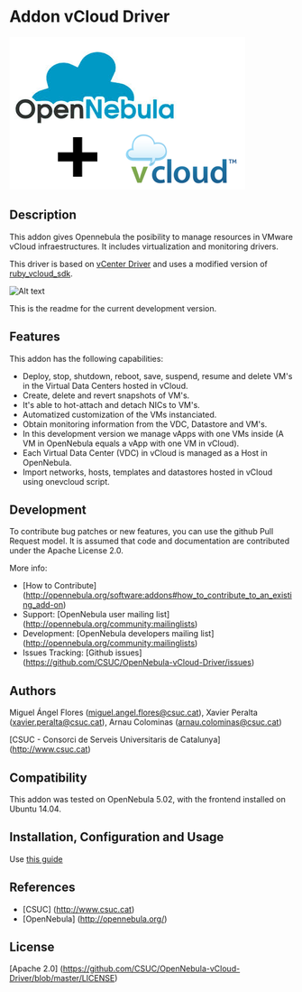 # Addon vCloud Driver

![Alt text](picts/one_vcloud.png)

## Description

This addon gives Opennebula the posibility to manage resources in VMware vCloud infraestructures. 
It includes virtualization and monitoring drivers.

This driver is based on [vCenter Driver](https://github.com/OpenNebula/one/blob/master/src/vmm_mad/remotes/vcenter/vcenter_driver.rb) and uses a
modified version of [ruby_vcloud_sdk](https://github.com/vchs/ruby_vcloud_sdk).

![Alt text](picts/diagram.png)

This is the readme for the current development version. 

## Features

This addon has the following capabilities:

* Deploy, stop, shutdown, reboot, save, suspend, resume and delete VM's in the Virtual Data Centers hosted in vCloud.
* Create, delete and revert snapshots of VM's.
* It's able to hot-attach and detach NICs to VM's.
* Automatized customization of the VMs instanciated.
* Obtain monitoring information from the VDC, Datastore and VM's.
* In this development version we manage vApps with one VMs inside (A VM in OpenNebula equals a vApp with one VM in vCloud).
* Each Virtual Data Center (VDC) in vCloud is managed as a Host in OpenNebula.
* Import networks, hosts, templates and datastores hosted in vCloud using onevcloud script.

## Development

To contribute bug patches or new features, you can use the github 
Pull Request model. It is assumed that code and documentation are 
contributed under the Apache License 2.0. 

More info: 

* [How to Contribute] (http://opennebula.org/software:addons#how_to_contribute_to_an_existing_add-on) 
* Support: [OpenNebula user mailing list] (http://opennebula.org/community:mailinglists) 
* Development: [OpenNebula developers mailing list] (http://opennebula.org/community:mailinglists) 
* Issues Tracking: [Github issues] (https://github.com/CSUC/OpenNebula-vCloud-Driver/issues)

## Authors

Miguel Ángel Flores (miguel.angel.flores@csuc.cat), Xavier Peralta (xavier.peralta@csuc.cat), Arnau Colominas (arnau.colominas@csuc.cat)

[CSUC - Consorci de Serveis Universitaris de Catalunya] (http://www.csuc.cat)

## Compatibility

This addon was tested on OpenNebula 5.02, with the 
frontend installed on Ubuntu 14.04.


## Installation, Configuration and Usage

Use [this guide](https://github.com/CSUC/OpenNebula-vCloud-Driver/blob/master/Guide.md)

## References

* [CSUC] (http://www.csuc.cat)
* [OpenNebula] (http://opennebula.org/)

## License

[Apache 2.0] (https://github.com/CSUC/OpenNebula-vCloud-Driver/blob/master/LICENSE)
